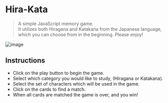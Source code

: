 # Hira-Kata

> A simple JavaScript memory game.  
> It utilizes both Hiragana and Katakana from the Japanese language, which you can choose from in the beginning.
> Please enjoy!

![image](https://user-images.githubusercontent.com/42559041/55525010-58023e00-565d-11e9-917c-7232368e2afa.png)

## Instructions

- Click on the play button to begin the game.
- Select which category you would like to study, (Hiragana or Katakana).
- Select the set of characters which will be used in the game.
- Click on the cards to find a match.
- When all cards are matched the game is over, and you win!
